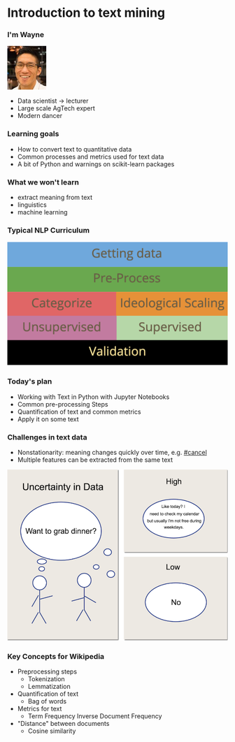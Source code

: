 # Introduction to text mining

### I'm Wayne
![Wayne photo](../../../Misc-files/wayne.jpg)
- Data scientist -> lecturer
- Large scale AgTech expert
- Modern dancer

### Learning goals
- How to convert text to quantitative data
- Common processes and metrics used for text data
- A bit of Python and warnings on scikit-learn packages

### What we won't learn
- extract meaning from text
- linguistics
- machine learning

### Typical NLP Curriculum
![text analysis roadmap](images/grimmer_text_analysis_roadmap.png)

### Today's plan
- Working with Text in Python with Jupyter Notebooks
- Common pre-processing Steps
- Quantification of text and common metrics
- Apply it on some text

### Challenges in text data
- Nonstationarity: meaning changes quickly over time, e.g. [#cancel](https://en.wikipedia.org/wiki/Cancel_culture)
- Multiple features can be extracted from the same text

![text uncertainty cartoon](images/uncertainty_cartoon.png)

### Key Concepts for Wikipedia
- Preprocessing steps
  - Tokenization
  - Lemmatization
- Quantification of text
  - Bag of words
- Metrics for text
  - Term Frequency Inverse Document Frequency
- "Distance" between documents
  - Cosine similarity
